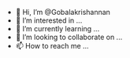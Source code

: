 - 👋 Hi, I’m @Gobalakrishannan
- 👀 I’m interested in ...
- 🌱 I’m currently learning ...
- 💞️ I’m looking to collaborate on ...
- 📫 How to reach me ...

<!---
Gobalakrishannan/Gobalakrishannan is a ✨ special ✨ repository because its `README.md` (this file) appears on your GitHub profile.
You can click the Preview link to take a look at your changes.
--->
